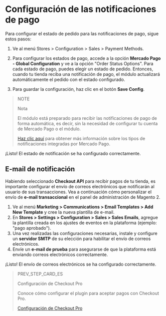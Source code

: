 # Configuración de las notificaciones de pago

Para configurar el estado de pedido para las notificaciones de pago, sigue estos pasos:

1. Ve al menú Stores > Configuration > Sales > Payment Methods.

2. Para configurar los estados de pago, accede a la opción **Mercado Pago - Global Configuration** y ve a la opción "Order Status Options". 
Para cada estado de pago, puedes elegir un estado de pedido. Entonces, cuando tu tienda reciba una notificación de pago, el módulo actualizará automáticamente el pedido con el estado configurado. 

3. Para guardar la configuración, haz clic en el botón **Save Config**.

> NOTE
>
> Nota
>
> El módulo está preparado para recibir las notificaciones de pago de forma automática, es decir, sin la necesidad de configurar tu cuenta de Mercado Pago o el módulo.
> 
> [Haz clic aquí](https://www.mercadopago[FAKER][URL][DOMAIN]/developers/es/guides/notifications/introduction) para obtener más información sobre los tipos de notificaciones integradas por Mercado Pago.

¡Listo! El estado de notificación se ha configurado correctamente.

## E-mail de notificación

Habiendo seleccionado **Checkout API** para recibir pagos de tu tienda, es importante configurar el envío de correos electrónicos que notificarán al usuario de sus transacciones. Vea a continuación cómo personalizar el envío de **e-mail transaccional** en el panel de administración de Magento 2.

1. Ve al menú **Marketing > Communications > Email Templates > Add New Template** y cree la nueva plantilla de e-mail.
2. En **Stores > Settings > Configuration > Sales > Sales Emails**, agregue la plantilla creada en los ajustes de eventos en la plataforma (ejemplo: "pago aprobado").
3. Una vez realizadas las configuraciones necesarias, instale y configure un **servidor SMTP** de su elección para habilitar el envío de correos electrónicos.
4. Envíe un **e-mail de prueba** para asegurarse de que la plataforma está enviando correos electrónicos correctamente.

¡Listo! El envío de correos electrónicos se ha configurado correctamente.

> PREV_STEP_CARD_ES
>
> Configuración de Checkout Pro
>
> Conoce cómo configurar el plugin para aceptar pagos con Checkout Pro.
>
> [Configuración de Checkout Pro](https://www.mercadopago[FAKER][URL][DOMAIN]/developers/es/guides/plugins/magento-two/checkout-pro-configuration)